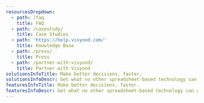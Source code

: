 ```yaml
---
resourcesDropdown:
  - path: /faq
    title: FAQ
  - path: /casestudy/
    title: Case Studies
  - path: 'https://help.visyond.com/'
    title: Knowledge Base
  - path: /press/
    title: Press
  - path: /partner-with-visyond/
    title: Partner with Visyond
solutionsInfoTitle: Make better decisions, faster.
solutionsInfoDescr: Get what no other spreadsheet-based technology can give you
featuresInfoTitle: Make better decisions, faster.
featuresInfoDescr: Get what no other spreadsheet-based technology can give you
---
```


